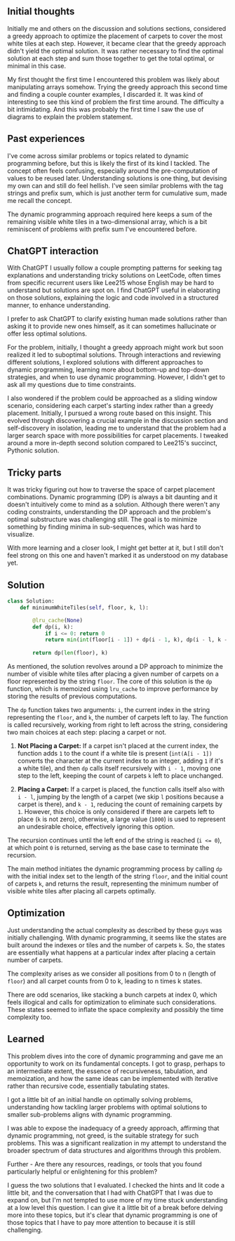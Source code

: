 
## Initial thoughts 

Initially me and  others on the discussion and solutions sections, considered a greedy approach to optimize the placement of carpets to cover the most white tiles at each step. However, it became clear that the greedy approach didn't yield the optimal solution. It was rather necessary to find the optimal solution at each step and sum those together to get the total optimal, or minimal in this case.

My first thought the first time I encountered this problem was likely about manipulating arrays somehow. Trying the greedy approach this second time and finding a couple counter examples, I discarded it. It was kind of interesting to see this kind of problem the first time around. The difficulty a bit intimidating. And this was probably the first time I saw the use of diagrams to explain the problem statement.

## Past experiences

I've come across similar problems or topics related to dynamic programming before, but this is likely the first of its kind I tackled. The concept often feels confusing, especially around the pre-computation of values to be reused later. Understanding solutions is one thing, but devising my own can and still do feel hellish. I've seen similar problems with the tag strings and prefix sum, which is just another term for cumulative sum, made me recall the concept.

The dynamic programming approach required here keeps a sum of the remaining visible white tiles in a two-dimensional array, which is a bit reminiscent of problems with prefix sum I've encountered before.

## ChatGPT interaction

With ChatGPT I usually follow a couple prompting patterns for seeking tag explanations and understanding tricky solutions on LeetCode, often times from specific recurrent users like Lee215 whose English may be hard to understand but solutions are spot on. I find ChatGPT useful in elaborating on those solutions, explaining the logic and code involved in a structured manner, to enhance understanding.

I prefer to ask ChatGPT to clarify existing human made solutions rather than asking it to provide new ones himself, as it can sometimes hallucinate or offer less optimal solutions.

For the problem, initially, I thought a greedy approach might work but soon realized it led to suboptimal solutions. Through interactions and reviewing different solutions, I explored solutions with different approaches to dynamic programming, learning more about bottom-up and top-down strategies, and when to use dynamic programming. However, I didn't get to ask all my questions due to time constraints.

I also wondered if the problem could be approached as a sliding window scenario, considering each carpet's starting index rather than a greedy placement. Initially, I pursued a wrong route based on this insight. This evolved through discovering a crucial example in the discussion section and self-discovery in isolation, leading me to understand that the problem had a larger search space with more possibilities for carpet placements. I tweaked around a more in-depth second solution compared to Lee215's succinct, Pythonic solution.

## Tricky parts

It was tricky figuring out how to traverse the space of carpet placement combinations. Dynamic programming (DP) is always a bit daunting and it doesn't intuitively come to mind as a solution. Although there weren't any coding constraints, understanding the DP approach and the problem's optimal substructure was challenging still. The goal is to minimize something by finding minima in sub-sequences, which was hard to visualize.

With more learning and a closer look, I might get better at it, but I still don't feel strong on this one and haven't marked it as understood on my database yet.

## Solution


```python
class Solution:
    def minimumWhiteTiles(self, floor, k, l):

        @lru_cache(None)
        def dp(i, k):
            if i <= 0: return 0
            return min(int(floor[i - 1]) + dp(i - 1, k), dp(i - l, k - 1) if k else 1000)
            
        return dp(len(floor), k) 

```

As mentioned, the solution revolves around a DP approach to minimize the number of visible white tiles after placing a given number of carpets on a floor represented by the string `floor`. The core of this solution is the `dp` function, which is memoized using `lru_cache` to improve performance by storing the results of previous computations.

The `dp` function takes two arguments: `i`, the current index in the string representing the `floor`, and `k`, the number of carpets left to lay. The function is called recursively, working from right to left across the string, considering two main choices at each step: placing a carpet or not.

1.  **Not Placing a Carpet:** If a carpet isn't placed at the current index, the function adds `1` to the count if a white tile is present (`int(A[i - 1])` converts the character at the current index to an integer, adding `1` if it's a white tile), and then `dp` calls itself recursively with `i - 1`, moving one step to the left, keeping the count of carpets `k`  left to place unchanged.

2. **Placing a Carpet:** If a carpet is placed, the function calls itself also with `i - l`, jumping by the length of a carpet (we skip `l` positions because a carpet is there), and `k - 1`, reducing the count of remaining carpets by `1`. However, this choice is only considered if there are carpets left to place (`k` is not zero), otherwise, a large value (`1000`) is used to represent an undesirable choice, effectively ignoring this option.  

The recursion continues until the left end of the string is reached (`i <= 0`), at which point `0` is returned, serving as the base case to terminate the recursion.

The main method initiates the dynamic programming process by calling `dp` with the initial index set to the length of the string `floor`, and the initial count of carpets `k`, and returns the result, representing the minimum number of visible white tiles after placing all carpets optimally.

## Optimization

Just understanding the actual complexity as described by these guys was initially challenging. With dynamic programming, it seems like the states are built around the indexes or tiles and the number of carpets `k`. So, the states are essentially what happens at a particular index after placing a certain number of carpets.

The complexity arises as we consider all positions from 0 to n (length of `floor`) and all carpet counts from 0 to k, leading to n times k states.

There are odd scenarios, like stacking a bunch carpets at index 0, which feels illogical and calls for optimization to eliminate such considerations. These states seemed to inflate the space complexity and possibly the time complexity too.

## Learned

This problem dives into the core of dynamic programming and gave me an opportunity to work on its fundamental concepts. I got to grasp, perhaps to an intermediate extent, the essence of recursiveness, tabulation, and memoization, and how the same ideas can be implemented with iterative rather than recursive code, essentially tabulating states.

I got a little bit of an initial handle on optimally solving problems, understanding how tackling larger problems with optimal solutions to smaller sub-problems aligns with dynamic programming.

I was able to expose the inadequacy of a greedy approach, affirming that dynamic programming, not greed, is the suitable strategy for such problems. This was a significant realization in my attempt to understand the broader spectrum of data structures and algorithms through this problem.


Further - Are there any resources, readings, or tools that you found particularly helpful or 
enlightening for this problem?

I guess the two solutions that I evaluated. I checked the hints and lit code a little bit, and the conversation that I had with ChatGPT that I was due to expand on, but I'm not tempted to use more of my time stuck understanding at a low level this question. I can give it a little bit of a break before delving more into these topics, but it's clear that dynamic programming is one of those topics that I have to pay more attention to because it is still challenging.